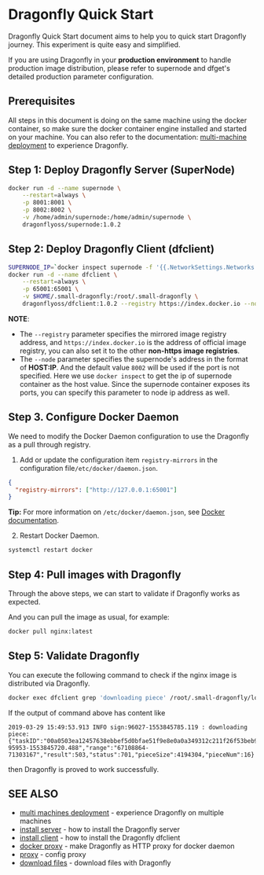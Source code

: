 # Dragonfly Quick Start

Dragonfly Quick Start document aims to help you to quick start Dragonfly journey. This experiment is quite easy and simplified.

If you are using Dragonfly in your **production environment** to handle production image distribution, please refer to supernode and dfget's detailed production parameter configuration.

## Prerequisites

All steps in this document is doing on the same machine using the docker container, so make sure the docker container engine installed and started on your machine. You can also refer to the documentation: [multi-machine deployment](../user_guide/multi_machines_deployment.md) to experience Dragonfly.

## Step 1: Deploy Dragonfly Server (SuperNode)

```bash
docker run -d --name supernode \
    --restart=always \
    -p 8001:8001 \
    -p 8002:8002 \
    -v /home/admin/supernode:/home/admin/supernode \
    dragonflyoss/supernode:1.0.2
```

## Step 2: Deploy Dragonfly Client (dfclient)

```bash
SUPERNODE_IP=`docker inspect supernode -f '{{.NetworkSettings.Networks.bridge.IPAddress}}'`
docker run -d --name dfclient \
    --restart=always \
    -p 65001:65001 \
    -v $HOME/.small-dragonfly:/root/.small-dragonfly \
    dragonflyoss/dfclient:1.0.2 --registry https://index.docker.io --node $SUPERNODE_IP
```

**NOTE**:

- The `--registry` parameter specifies the mirrored image registry address, and `https://index.docker.io` is the address of official image registry, you can also set it to the other **non-https image registries**.
- The `--node` parameter specifies the supernode's address in the format of **HOST:IP**. And the default value `8002` will be used if the port is not specified. Here we use `docker inspect` to get the ip of supernode container as the host value. Since the supernode container exposes its ports, you can specify this parameter to node ip address as well.

## Step 3. Configure Docker Daemon

We need to modify the Docker Daemon configuration to use the Dragonfly as a pull through registry.

1. Add or update the configuration item `registry-mirrors` in the configuration file`/etc/docker/daemon.json`.

```json
{
  "registry-mirrors": ["http://127.0.0.1:65001"]
}
```

**Tip:** For more information on `/etc/docker/daemon.json`, see [Docker documentation](https://docs.docker.com/registry/recipes/mirror/#configure-the-cache).

2. Restart Docker Daemon.

```bash
systemctl restart docker
```

## Step 4: Pull images with Dragonfly

Through the above steps, we can start to validate if Dragonfly works as expected.

And you can pull the image as usual, for example:

```bash
docker pull nginx:latest
```

## Step 5: Validate Dragonfly

You can execute the following command to check if the nginx image is distributed via Dragonfly.

```bash
docker exec dfclient grep 'downloading piece' /root/.small-dragonfly/logs/dfclient.log
```

If the output of command above has content like

```
2019-03-29 15:49:53.913 INFO sign:96027-1553845785.119 : downloading piece:{"taskID":"00a0503ea12457638ebbef5d0bfae51f9e8e0a0a349312c211f26f53beb93cdc","superNode":"127.0.0.1","dstCid":"127.0.0.1-95953-1553845720.488","range":"67108864-71303167","result":503,"status":701,"pieceSize":4194304,"pieceNum":16}
```

then Dragonfly is proved to work successfully.

## SEE ALSO

- [multi machines deployment](../user_guide/multi_machines_deployment.md) - experience Dragonfly on multiple machines
- [install server](../user_guide/install_server.md) - how to install the Dragonfly server
- [install client](../user_guide/install_client.md) - how to install the Dragonfly dfclient
- [docker proxy](../user_guide/docker_proxy.md) - make Dragonfly as HTTP proxy for docker daemon
- [proxy](../user_guide/proxy.md) - config proxy
- [download files](../user_guide/download_files.md) - download files with Dragonfly
